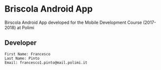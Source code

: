 # Briscola Android App
Birscola Android App developed for the Mobile Development Course (2017-2018) at Polimi

## Developer
```
First Name: Francesco
Last Name: Pinto
Email: francesco1.pinto@mail.polimi.it
```
